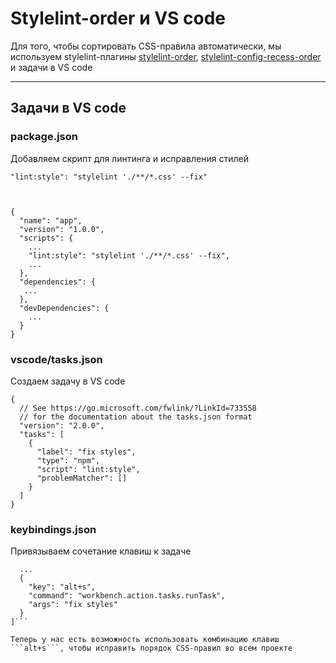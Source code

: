 # Stylelint-order и VS code

Для того, чтобы сортировать CSS-правила автоматически, мы используем stylelint-плагины [stylelint-order](https://github.com/hudochenkov/stylelint-order), [stylelint-config-recess-order](https://github.com/stormwarning/stylelint-config-recess-order) и задачи в VS code

---
## Задачи в VS code

### package.json

Добавляем скрипт для линтинга и исправления стилей

```"lint:style": "stylelint './**/*.css' --fix"```

```


{
  "name": "app",
  "version": "1.0.0",
  "scripts": {
    ...
    "lint:style": "stylelint './**/*.css' --fix",
    ...
  },
  "dependencies": {
   ...
  },
  "devDependencies": {
    ...
  }
}
```

### vscode/tasks.json

Создаем задачу в VS code 

```
{
  // See https://go.microsoft.com/fwlink/?LinkId=733558
  // for the documentation about the tasks.json format
  "version": "2.0.0",
  "tasks": [
    {
      "label": "fix styles",
      "type": "npm",
      "script": "lint:style",
      "problemMatcher": []
    }
  ]
} 
```

### keybindings.json

Привязываем сочетание клавиш к задаче

```[
  ...
  {
    "key": "alt+s",
    "command": "workbench.action.tasks.runTask",
    "args": "fix styles"
  }
]```

Теперь у нас есть возможность использовать комбинацию клавиш ```alt+s```, чтобы исправить порядок CSS-правил во всем проекте
